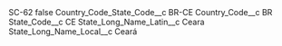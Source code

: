 <?xml version="1.0" encoding="UTF-8"?>
<CustomMetadata xmlns="http://soap.sforce.com/2006/04/metadata" xmlns:xsi="http://www.w3.org/2001/XMLSchema-instance" xmlns:xsd="http://www.w3.org/2001/XMLSchema">
    <label>SC-62</label>
    <protected>false</protected>
    <values>
        <field>Country_Code_State_Code__c</field>
        <value xsi:type="xsd:string">BR-CE</value>
    </values>
    <values>
        <field>Country_Code__c</field>
        <value xsi:type="xsd:string">BR</value>
    </values>
    <values>
        <field>State_Code__c</field>
        <value xsi:type="xsd:string">CE</value>
    </values>
    <values>
        <field>State_Long_Name_Latin__c</field>
        <value xsi:type="xsd:string">Ceara</value>
    </values>
    <values>
        <field>State_Long_Name_Local__c</field>
        <value xsi:type="xsd:string">Ceará</value>
    </values>
</CustomMetadata>
